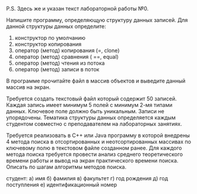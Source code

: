 P.S. Здесь же и указан текст лабораторной работы №0.

Напишите программу, определяющую структуру данных записей. Для данной структуры данных определите:
1. конструктор по умолчанию
2. конструктор копирования
3. оператор (метод) копирования (=, clone)
4. оператор (метод) сравнения ( ==, equal)
5. оператор (метод) чтения из потока
6. оператор (метод) записи в поток 

В программе прочитайте файл в массив объектов и выведите данный массив на экран.


Требуется создать текстовый файл который содержит 50 записей. 
Каждая запись имеет минимум 5 полей с минимум 2-мя типами данных. Ключевое поле должно быть уникальным. 
Записи не упорядочены. 
Тематика структуры данных определяется каждым студентом совместно с преподавателем на лабораторных занятиях.

Требуется реализовать в C++ или Java программу в которой внедрены 4 метода поиска в отсортированных 
и неотсортированных массивах по ключевому полю в текстовом файле созданном ранее. 
Для каждого метода поиска требуется провести анализ среднего теоретического времени работы и 
вывод на экран практического времени поиска. Описать по шагам алгоритмы методов поиска.

студент:
   а) имя
   б) фамилия
   в) факультет
   г) год рождения
   д) год поступления
   е) идентификационный номер